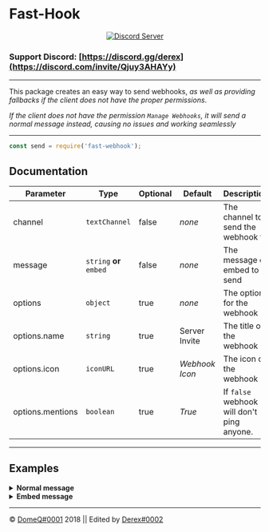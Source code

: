 

Fast-Hook
========

<div align="center">
    <p>
        <a href="https://discord.com/invite/Qjuy3AHAYy"><img src="https://discordapp.com/api/guilds/794655657433104425/embed.png" alt="Discord Server" /></a>
    </p>
</div> 

### Support Discord: [https://discord.gg/derex](https://discord.com/invite/Qjuy3AHAYy)

---

This package creates an easy way to send webhooks, *as well as providing fallbacks if the client does not have the proper permissions*.

*If the client does not have the permission `Manage Webhooks`, it will send a normal message instead, causing no issues and working seamlessly*

---

```js
const send = require('fast-webhook');
```

## Documentation
Parameter | Type | Optional | Default | Description
--- | --- | --- | --- | ---
channel | `textChannel` | false | *none* | The channel to send the webhook to
message | `string` **or** `embed` | false | *none* | The message or embed to send
options | `object` | true | *none* | The options for the webhook
options.name | `string` | true | Server Invite | The title of the webhook
options.icon | `iconURL` | true | *Webhook Icon* | The icon of the webhook
options.mentions | `boolean` | true | *True* | If `false` webhook will don't ping anyone.
---

## Examples

<details>
  <summary><b>Normal message</b></summary>

  ![](https://i.imgur.com/rW8ciG1.png) 
```js
const send = require('fast-webhook');


send(message.channel, 'Current Settings...', {
    name: 'Settings',
    icon: 'https://i.imgur.com/X9eAmHm.png'
})
```
</details>

<details>
  <summary><b>Embed message</b></summary>

![](https://i.imgur.com/U4lItWR.png) 
```js
const Discord = require('discord.js');
const send = require('fast-webhook');

const embed = new Discord.MessageEmbed()
    .setColor("#77C2AE")
    .setTitle(`California`)
    .setDescription(`**By *Clayton James***`)
    .setFooter(`Just a normal embed!`);

send(message.channel, embed, {
    name: 'Now Playing',
    icon: 'https://i.imgur.com/44YTwve.png'
})
```
</details>

---

© [DomeQ#0001](https://discord.gg/7BeDqdRFtE) 2018 || Edited by [Derex#0002](https://discord.com/invite/Qjuy3AHAYy)